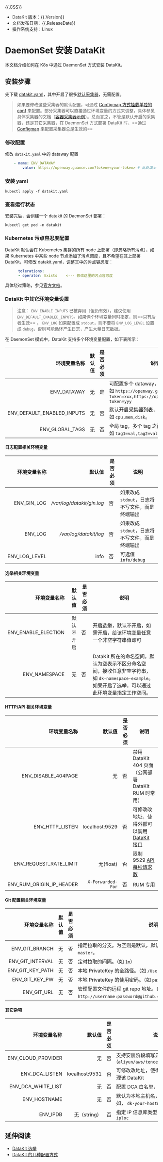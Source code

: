 {{.CSS}}

- DataKit 版本：{{.Version}}
- 文档发布日期：{{.ReleaseDate}}
- 操作系统支持：Linux

# DaemonSet 安装 DataKit 

本文档介绍如何在 K8s 中通过 DaemonSet 方式安装 DataKit。

## 安装步骤 

先下载 [datakit.yaml](https://static.guance.com/datakit/datakit.yaml)，其中开启了很多[默认采集器](datakit-input-conf#764ffbc2)，无需配置。

> 如果要修改这些采集器的默认配置，可通过 [Configmap 方式挂载单独的 conf](k8s-config-how-to#ebf019c2) 来配置。部分采集器可以直接通过环境变量的方式来调整，具体参见具体采集器的文档（[容器采集器示例](container#5cf8fecf)）。总而言之，不管是默认开启的采集器，还是其它采集器，在 DaemonSet 方式部署 DataKit 时，==通过 [Configmap](https://kubernetes.io/docs/tasks/configure-pod-container/configure-pod-configmap/) 来配置采集器总是生效的==

### 修改配置

修改 `datakit.yaml` 中的 dataway 配置

```yaml
	- name: ENV_DATAWAY
		value: https://openway.guance.com?token=<your-token> # 此处填上 dataway 真实地址
```

### 安装 yaml

```shell
kubectl apply -f datakit.yaml
```

### 查看运行状态

安装完后，会创建一个 datakit 的 DaemonSet 部署：

```shell
kubectl get pod -n datakit
```

### Kubernetes 污点容忍度配置

DataKit 默认会在 Kubernetes 集群的所有 node 上部署（即忽略所有污点），如果 Kubernetes 中某些 node 节点添加了污点调度，且不希望在其上部署 DataKit，可修改 datakit.yaml，调整其中的污点容忍度：

```yaml
      tolerations:
      - operator: Exists    <--- 修改这里的污点容忍度
```

具体绕过策略，参见[官方文档](https://kubernetes.io/docs/concepts/scheduling-eviction/taint-and-toleration)。

### DataKit 中其它环境变量设置

> 注意：
>  `ENV_ENABLE_INPUTS` 已被弃用（但仍有效），建议使用 `ENV_DEFAULT_ENABLED_INPUTS`。如果俩个环境变量同时指定，则==只有后者生效== 。
>  `ENV_LOG` 如果配置成 `stdout`，则不要将 `ENV_LOG_LEVEL` 设置成 `debug`，否则可能循环产生日志，产生大量日志数据。

在 DaemonSet 模式中，DataKit 支持多个环境变量配置，如下表所示：

| 环境变量名称               | 默认值                     | 是否必须 | 说明                                                                                                                                                |
| ---------:                 | ---:                       | ------   | ----                                                                                                                                                |
| ENV_DATAWAY                | 无                         | 是       | 可配置多个 dataway，以英文逗号分割，如 `https://openway.guance.com?token=xxx,https://openway.guance.com?token=yyy`                                  |
| ENV_DEFAULT_ENABLED_INPUTS | 无                         | 否       | 默认开启[采集器列表](datakit-input-conf#764ffbc2)，以英文逗号分割，如 `cpu,mem,disk`。                                                             |
| ENV_GLOBAL_TAGS            | 无                         | 否       | 全局 tag，多个 tag 之间以英文逗号分割，如 `tag1=val,tag2=val2`                                                                                      |

#### 日志配置相关环境变量

| 环境变量名称               | 默认值                     | 是否必须 | 说明                                                                                                                                                |
| ---------:                 | ---:                       | ------   | ----                                                                                                                                                |
| ENV_GIN_LOG                | */var/log/datakit/gin.log* | 否       | 如果改成 `stdout`，日志将不写文件，而是终端输出                                                                                                     |
| ENV_LOG                    | */var/log/datakit/log*     | 否       | 如果改成 `stdout`，日志将不写文件，而是终端输出                                                                                                     |
| ENV_LOG_LEVEL              | info                       | 否       | 可选值 `info/debug`                                                                                                                                 |

#### 选举相关环境变量

| 环境变量名称               | 默认值                     | 是否必须 | 说明                                                                                                                                                |
| ---------:                 | ---:                       | ------   | ----                                                                                                                                                |
| ENV_ENABLE_ELECTION        | 默认不开启                 | 否       | 开启[选举](election)，默认不开启，如需开启，给该环境变量任意一个非空字符串值即可                                                                    |
| ENV_NAMESPACE              | 无                         | 否       | DataKit 所在的命名空间，默认为空表示不区分命名空间，接收任意非空字符串，如 `dk-namespace-example`。如果开启了选举，可以通过此环境变量指定工作空间。 |

#### HTTP/API 相关环境变量

| 环境变量名称               | 默认值                     | 是否必须 | 说明                                                                                                                                                |
| ---------:                 | ---:                       | ------   | ----                                                                                                                                                |
| ENV_DISABLE_404PAGE        | 无                         | 否       | 禁用 DataKit 404 页面（公网部署 DataKit RUM 时常用）                                                                                                |
| ENV_HTTP_LISTEN            | localhost:9529             | 否       | 可修改改地址，使得外部可以调用 [DataKit 接口](apis)                                                                                                 |
| ENV_REQUEST_RATE_LIMIT     | 无(float)                  | 否       | 限制 9529 [API 每秒请求数](datakit-conf#39e48d64)                                                                                            |
| ENV_RUM_ORIGIN_IP_HEADER   | `X-Forwarded-For`          | 否       | RUM 专用                                                                                                                                            |

#### Git 配置相关环境变量

| 环境变量名称               | 默认值                     | 是否必须 | 说明                                                                                                                                                |
| ---------:                 | ---:                       | ------   | ----                                                                                                                                                |
| ENV_GIT_BRANCH             | 无                         | 否       | 指定拉取的分支。<stong>为空则是默认</strong>，默认是远程指定的主分支，一般是 `master`。                                                             |
| ENV_GIT_INTERVAL           | 无                         | 否       | 定时拉取的间隔。（如 `1m`）                                                                                                                         |
| ENV_GIT_KEY_PATH           | 无                         | 否       | 本地 PrivateKey 的全路径。（如 `/Users/username/.ssh/id_rsa`）                                                                                      |
| ENV_GIT_KEY_PW             | 无                         | 否       | 本地 PrivateKey 的使用密码。（如 `passwd`）                                                                                                         |
| ENV_GIT_URL                | 无                         | 否       | 管理配置文件的远程 git repo 地址。（如 `http://username:password@github.com/username/repository.git`）                                              |

#### 其它杂项

| 环境变量名称               | 默认值                     | 是否必须 | 说明                                                                                                                                                |
| ---------:                 | ---:                       | ------   | ----                                                                                                                                                |
| ENV_CLOUD_PROVIDER         | 无                         | 否       | 支持安装阶段填写云厂商(`aliyun/aws/tencent/hwcloud/azure`)                                                                                          |
| ENV_DCA_LISTEN             | localhost:9531             | 否       | 可修改改地址，使得 [DCA](dca) 客户端能管理该 DataKit                                                                                                |
| ENV_DCA_WHITE_LIST         | 无                         | 否       | 配置 DCA 白名单，以英文逗号分隔                                                                                                                     |
| ENV_HOSTNAME               | 无                         | 否       | 默认为本地主机名，可安装时指定，如， `dk-your-hostname`                                                                                             |
| ENV_IPDB                   | 无（string）               | 否       | 指定 IP 信息库类型，目前只支持 `iploc`                                                                                                              |

## 延伸阅读

- [DataKit 选举](election)
- [DataKit 的几种配置方式](k8s-config-how-to)
